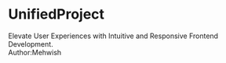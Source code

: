 # UnifiedProject
Elevate User Experiences with Intuitive and Responsive Frontend Development.
<br>
Author:Mehwish
